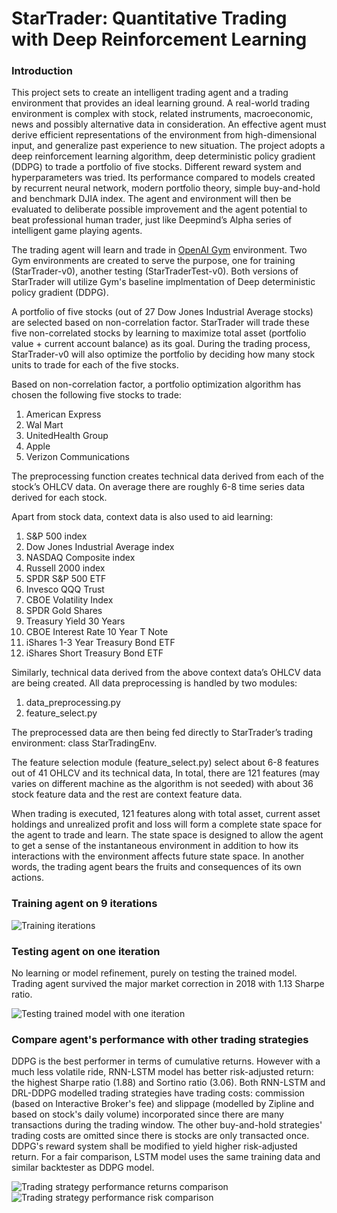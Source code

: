[//]: # (Image References)

[image1]: https://github.com/jiewwantan/StarTrader/blob/master/train_iterations_9.gif "Training iterations"
[image2]: https://github.com/jiewwantan/StarTrader/blob/master/test_iteration_1.gif "Testing trained model with one iteration"
[image3]: https://github.com/jiewwantan/StarTrader/blob/master/test_result/portfolios_return.png "Trading strategy performance returns comparison"
[image4]: https://github.com/jiewwantan/StarTrader/blob/master/test_result/portfolios_risk.png "Trading strategy performance risk comparison"

# **StarTrader: Quantitative Trading with Deep Reinforcement Learning**

### Introduction

This project sets to create an intelligent trading agent and a trading environment that provides an ideal learning ground. A real-world trading environment is complex with stock, related instruments, macroeconomic, news and possibly alternative data in consideration. An effective agent must derive efficient representations of the environment from high-dimensional input, and generalize past experience to new situation.  The project adopts a deep reinforcement learning algorithm, deep deterministic policy gradient (DDPG) to trade a portfolio of five stocks. Different reward system and hyperparameters was tried. Its performance compared to models created by recurrent neural network, modern portfolio theory, simple buy-and-hold and benchmark DJIA index. The agent and environment will then be evaluated to deliberate possible improvement and the agent potential to beat professional human trader, just like Deepmind’s Alpha series of intelligent game playing agents.

The trading agent will learn and trade in [OpenAI Gym](https://gym.openai.com/) environment. Two Gym environments are created to serve the purpose, one for training (StarTrader-v0), another testing (StarTraderTest-v0). Both versions of StarTrader will utilize Gym's baseline implmentation of Deep deterministic policy gradient (DDPG). 

A portfolio of five stocks (out of 27 Dow Jones Industrial Average stocks) are selected based on non-correlation factor. StarTrader will trade these five non-correlated stocks by learning to maximize total asset (portfolio value + current account balance) as its goal. During the trading process, StarTrader-v0 will also optimize the portfolio by deciding how many stock units to trade for each of the five stocks.

Based on non-correlation factor, a portfolio optimization algorithm has chosen the following five stocks to trade: 

1. American Express
2. Wal Mart
3. UnitedHealth Group
4. Apple
5. Verizon Communications
		
The preprocessing function creates technical data derived from each of the stock’s OHLCV data. On average there are roughly 6-8 time series data derived for each stock. 

Apart from stock data, context data is also used to aid learning: 

1. S&P 500 index
2. Dow Jones Industrial Average index
3. NASDAQ Composite index
4. Russell 2000 index 
5. SPDR S&P 500 ETF
6. Invesco QQQ Trust
7. CBOE Volatility Index
8. SPDR Gold Shares 
9. Treasury Yield 30 Years
10. CBOE Interest Rate 10 Year T Note 
11. iShares 1-3 Year Treasury Bond ETF
12. iShares Short Treasury Bond ETF

Similarly, technical data derived from the above context data’s OHLCV data are being created. All data preprocessing is handled by two modules:
1. data_preprocessing.py
2. feature_select.py 

The preprocessed data are then being fed directly to StarTrader’s trading environment: class StarTradingEnv. 

The feature selection module (feature_select.py) select about 6-8 features out of 41 OHLCV and its technical data, In total, there are 121 features (may varies on different machine as the algorithm is not seeded) with about 36 stock feature data and the rest are context feature data. 

When trading is executed, 121 features along with total asset, current asset holdings and unrealized profit and loss will form a complete state space for the agent to trade and learn. The state space is designed to allow the agent to get a sense of the instantaneous environment in addition to how its interactions with the environment affects future state space. In another words, the trading agent bears the fruits and consequences of its own actions. 

### Training agent on 9 iterations
![Training iterations][image1]

### Testing agent on one iteration 
No learning or model refinement, purely on testing the trained model. 
Trading agent survived the major market correction in 2018 with 1.13 Sharpe ratio. <br />

![Testing trained model with one iteration][image2]

### Compare agent's performance with other trading strategies
DDPG is the best performer in terms of cumulative returns. However with a much less volatile ride, RNN-LSTM model has better risk-adjusted return: the highest Sharpe ratio (1.88) and Sortino ratio (3.06). Both RNN-LSTM and DRL-DDPG modelled trading strategies have trading costs: commission (based on Interactive Broker's fee) and slippage (modelled by Zipline and based on stock's daily volume) incorporated since there are many transactions during the trading window. The other buy-and-hold strategies' trading costs are omitted since there is stocks are only transacted once. 
DDPG's reward system shall be modified to yield higher risk-adjusted return. 
For a fair comparison, LSTM model uses the same training data and similar backtester as DDPG model.

![Trading strategy performance returns comparison][image3]
![Trading strategy performance risk comparison][image4]

